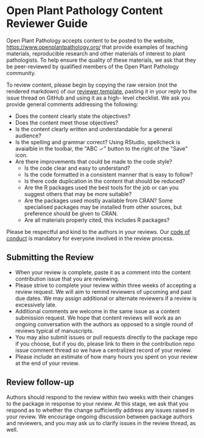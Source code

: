 # Open Plant Pathology Content Reviewer Guide

Open Plant Pathology accepts content to be posted to the website,
<https://www.openplantpathology.org/> that provide examples of teaching
materials, reproducible research and other materials of interest to plant
pathologists. To help ensure the quality of these materials, we ask that they be
peer-reviewed by qualified members of the Open Plant Pathology community.

To review content, please begin by copying the raw version (not the rendered
markdown) of our
[reviewer template](https://raw.githubusercontent.com/openplantpathology/contributions/master/reviewer_materials/reviewer_template.md),
pasting it in your reply to the issue thread on GitHub and using it as a high-
level checklist. We ask you provide general comments addressing the following:

- Does the content clearly state the objectives?
- Does the content meet those objectives?
- Is the content clearly written and understandable for a general audience?
- Is the spelling and grammar correct? Using RStudio, spellcheck is avaialble in
the toolbar, the "ABC ✓" button to the right of the "Save" icon.
- Are there improvements that could be made to the code style?
  - Is the code clear and easy to understand?
  - Is the code formatted in a consistent manner that is easy to follow?
  - Is there code duplication in the content that should be reduced?
  - Are the R packages used the best tools for the job or can you suggest others
  that may be more suitable?
  - Are the packages used mostly available from CRAN? Some specialised packages may
  be installed from other sources, but preference should be given to CRAN.
  - Are all materials properly cited, this includes R packages?

Please be respectful and kind to the authors in your reviews. Our
[code of conduct](https://github.com/openplantpathology/contributions/blob/master/.github/conduct.md)
is mandatory for everyone involved in the review process.

## Submitting the Review

- When your review is complete, paste it as a comment into the content
contribution issue that you are reviewing.
- Please strive to complete your review within three weeks of accepting a review
request. We will aim to remind reviewers of upcoming and past due dates.
We may assign additional or alternate reviewers if a review is excessively
late.
- Additional comments are welcome in the same issue as a content submission
request. We hope that content reviews will work as an ongoing conversation with
the authors as opposed to a single round of reviews typical of manuscripts.
- You may also submit issues or pull requests directly to the package repo if
you choose, but if you do, please link to them in the contribution repo issue
comment thread so we have a centralized record of your review.
- Please include an estimate of how many hours you spent on your review at the
end of your review.

## Review follow-up

Authors should respond to the review within two weeks with their changes to the
package in response to your review.  At this stage, we ask that you respond as
to whether the change sufficiently address any issues raised in your review. We
encourage ongoing discussion between package authors and reviewers, and you may
ask us to clarify issues in the review thread, as well.
